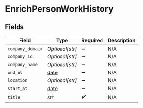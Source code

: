 # EnrichPersonWorkHistory


## Fields

| Field                                                                | Type                                                                 | Required                                                             | Description                                                          |
| -------------------------------------------------------------------- | -------------------------------------------------------------------- | -------------------------------------------------------------------- | -------------------------------------------------------------------- |
| `company_domain`                                                     | *Optional[str]*                                                      | :heavy_minus_sign:                                                   | N/A                                                                  |
| `company_id`                                                         | *Optional[str]*                                                      | :heavy_minus_sign:                                                   | N/A                                                                  |
| `company_name`                                                       | *Optional[str]*                                                      | :heavy_minus_sign:                                                   | N/A                                                                  |
| `end_at`                                                             | [date](https://docs.python.org/3/library/datetime.html#date-objects) | :heavy_minus_sign:                                                   | N/A                                                                  |
| `location`                                                           | *Optional[str]*                                                      | :heavy_minus_sign:                                                   | N/A                                                                  |
| `start_at`                                                           | [date](https://docs.python.org/3/library/datetime.html#date-objects) | :heavy_minus_sign:                                                   | N/A                                                                  |
| `title`                                                              | *str*                                                                | :heavy_check_mark:                                                   | N/A                                                                  |